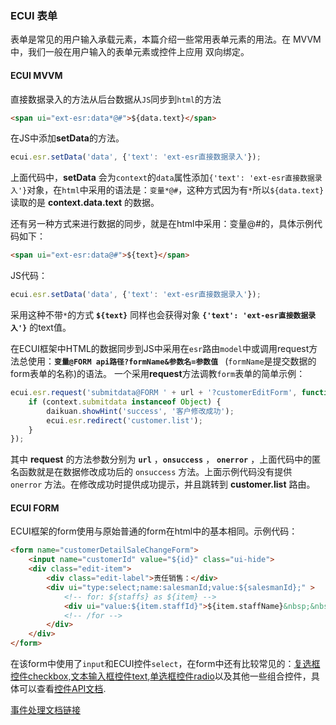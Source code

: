 ### ECUI 表单
表单是常见的用户输入承载元素，本篇介绍一些常用表单元素的用法。在 MVVM 中，我们一般在用户输入的表单元素或控件上应用 双向绑定。
#### ECUI MVVM

直接数据录入的方法从后台数据从`JS`同步到`html`的方法
```html
<span ui="ext-esr:data*@#">${data.text}</span>
```

在JS中添加**setData**的方法。
```js
ecui.esr.setData('data', {'text': 'ext-esr直接数据录入'});
```

上面代码中，**setData** 会为`context`的`data`属性添加`{'text': 'ext-esr直接数据录入'}`对象，在`html`中采用的语法是：`变量*@#`，这种方式因为有`*`所以`${data.text}`读取的是 **context.data.text** 的数据。

还有另一种方式来进行数据的同步，就是在html中采用：变量@#的，具体示例代码如下：
```html
<span ui="ext-esr:data@#">${text}</span>
```
JS代码：
```js
ecui.esr.setData('data', {'text': 'ext-esr直接数据录入'});
```
采用这种不带`*`的方式  **`${text}`** 同样也会获得对象 **`{'text': 'ext-esr直接数据录入'}`** 的text值。

在ECUI框架中HTML的数据同步到JS中采用在`esr`路由`model`中或调用request方法总使用：**`变量@FORM api路径?formName&参数名=参数值 `** (`formName`是提交数据的form表单的名称)的语法。
一个采用**request**方法调教`form`表单的简单示例：
```js
ecui.esr.request('submitdata@FORM ' + url + '?customerEditForm', function() {
    if (context.submitdata instanceof Object) {
        daikuan.showHint('success', '客户修改成功');
        ecui.esr.redirect('customer.list');
    }
});
```
其中 **request** 的方法参数分别为 **`url`** ，**`onsuccess`** ， **`onerror`** ，上面代码中的匿名函数就是在数据修改成功后的 `onsuccess` 方法。上面示例代码没有提供 `onerror` 方法。在修改成功时提供成功提示，并且跳转到 **customer.list** 路由。

#### ECUI FORM
ECUI框架的form使用与原始普通的form在html中的基本相同。示例代码：
```html
<form name="customerDetailSaleChangeForm">
    <input name="customerId" value="${id}" class="ui-hide">
    <div class="edit-item">
        <div class="edit-label">责任销售：</div>
        <div ui="type:select;name:salesmanId;value:${salesmanId};" >
            <!-- for: ${staffs} as ${item} -->
            <div ui="value:${item.staffId}">${item.staffName}&nbsp;&nbsp;&nbsp;${item.mobile}</div>
            <!-- /for -->
        </div>
    </div>
</form>
```
在该form中使用了`input`和ECUI控件`select`，在form中还有比较常见的：[复选框控件checkbox](/控件.md),[文本输入框控件text](/控件.md),[单选框控件radio](/控件.md)以及其他一些组合控件，具体可以查看[控件API文档](/控件.md).   

[事件处理文档链接](doc/事件处理.md)
